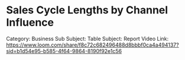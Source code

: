# Sales Cycle Lengths by Channel Influence

Category: Business
Sub Subject: Table
Subject: Report
Video Link: https://www.loom.com/share/f8c72c682496488d8bbbf0ca4a494137?sid=b1d54e95-b585-4f64-9864-8190f92e1c56